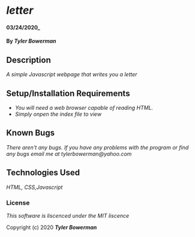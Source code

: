# _letter_

####  03/24/2020_

#### By _**Tyler Bowerman**_

## Description

_A simple Javascript webpage that writes you a letter_

## Setup/Installation Requirements

* _You will need a web browser capable of reading HTML._
* _Simply onpen the index file to view_


## Known Bugs

_There aren't any bugs._
_If you have any problems with the program or find any bugs email me at tylerbowerman@yahoo.com_
## Technologies Used

_HTML, CSS,Javascript_

### License

*This software is liscenced under the MIT liscence*

Copyright (c) 2020 **_Tyler Bowerman_**
